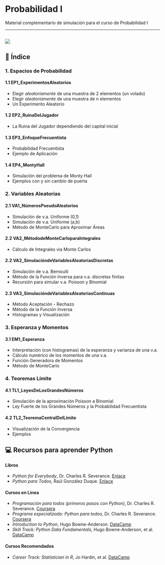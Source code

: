 # Probabilidad I 

Material complementario de simulación para el curso de Probabilidad I

---
![](https://behavioralscientist.org/wp-content/uploads/2021/10/You-should-switch_Pinker-resized.gif)
---

## 📂 Índice

### 1. Espacios de Probabilidad
#### 1.1 EP1_ExperimentosAleatorios
* Elegir *aleatoriamente* de una muestra de 2 elementos (un volado)
* Elegir *aleatoriamente* de una muestra de n elementos
* Un Experimento Aleatorio
#### 1.2 EP2_RuinaDelJugador
* La Ruina del Jugador dependiendo del capital inicial
#### 1.3 EP3_EnfoqueFrecuentista
* Probabilidad Frecuentista
* Ejemplo de Aplicación
#### 1.4 EP4_MontyHall
* Simulación del problema de Monty Hall
* Ejemplos con y sin cambio de puerta

### 2. Variables Aleatorias
#### 2.1 VA1_NúmerosPseudoAleatorios
* Simulación de v.a. Uniforme (0,1)
* Simulación de v.a. Uniforme (a,b)
* Método de MonteCarlo para Aproximar Áreas
#### 2.2 VA2_MétododeMonteCarloparaIntegrales
* Cálculo de Integrales via Monte Carlos
#### 2.2 VA2_SimulacióndeVariablesAleatoriasDiscretas
* Simulación de v.a. Bernoulli
* Método de la Función Inversa para v.a. discretas finitas
* Recursión para simular v.a. Poisson y Binomial
#### 2.3 VA3_SimulacióndeVariablesAleatoriasContinuas
* Método Aceptación - Rechazo
* Método de la Función Inversa
* Histogramas y Visualización
  
### 3. Esperanza y Momentos
#### 3.1 EM1_Esperanza
* Interpretación (con histogramas) de la esperanza y varianza de una v.a.
* Cálculo numérico de los momentos de una v.a.
* Función Generadora de Momentos
* Método de MonteCarlo
  
### 4. Teoremas Límite
#### 4.1 TL1_LeyesDeLosGrandesNúmeros
* Simulación de la aproximación Poisson a Binomial
* Ley Fuerte de los Grandes Números y la Probabilidad Frecuentista
#### 4.2 TL2_TeoremaCentralDelLímite
* Visualización de la Convergencia
* Ejemplos

## 💻 Recursos para aprender Python

#### Libros
* *Python for Everybody*, Dr. Charles R. Severance. [Enlace](https://do1.dr-chuck.com/pythonlearn/EN_us/pythonlearn.pdf)
* *Python para Todos*, Raúl González Duque. [Enlace](https://persoal.citius.usc.es/eva.cernadas/informaticaparacientificos/material/libros/Python%20para%20todos.pdf)

#### Cursos en Línea
* *Programación para todos (primeros pasos con Python)*, Dr. Charles R. Severance. [Coursera](https://www.coursera.org/learn/python?specialization=python)
* *Programa especializado: Python para todos*, Dr. Charles R. Severance. [Coursera](https://www.coursera.org/specializations/python)
* *Introduction to Python*, Hugo Bowne-Anderson. [DataCamp](https://app.datacamp.com/learn/courses/intro-to-python-for-data-science)
* *Skill Track: Python Data Fundamentals*, Hugo Bowne-Anderson, et al. [DataCamp](https://app.datacamp.com/learn/skill-tracks/python-data-fundamentals)

#### Cursos Recomendados
* *Career Track: Statistician in R*, Jo Hardin, et al. [DataCamp](https://app.datacamp.com/learn/career-tracks/statistician-with-r)




